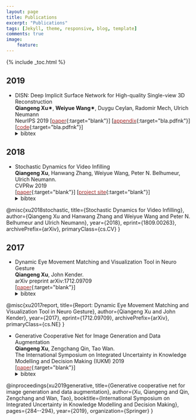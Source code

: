 ```yaml
---
layout: page
title: Publications
excerpt: "Publications"
tags: [Jekyll, theme, responsive, blog, template]
comments: true
image: 
    feature: 
---
```


{% include _toc.html %}
## 2019
* DISN: Deep Implicit Surface Network for High-quality Single-view 3D Reconstruction  
 <b>Qiangeng Xu&#10036;</b>, <b>Weiyue Wang&#10036;</b>, Duygu Ceylan, Radomir Mech, Ulrich Neumann    
 NeurIPS 2019
\[[<font color="brown">paper</font>](https://arxiv.org/abs/1905.10711){:target="blank"}\] \[[<font color="brown">appendix</font>](http://www-scf.usc.edu/~weiyuewa/papers/neurips_2019_supp.pdf){:target="bla.pdfnk"}\] \[[<font color="brown">code</font>](https://github.com/Xharlie/DISN){:target="bla.pdfnk"}\]
  <details> <summary>bibtex</summary>
    <p>
         '''
            @inProceedings{xu2019disn,
              title={DISN: Deep Implicit Surface Network for High-quality Single-view 3D Reconstruction},
              author={Xu, Qiangeng and Wang, Weiyue and Ceylan, Duygu and Mech, Radomir and Neumann, Ulrich},
              booktitle={NeurIPS},
              year={2019}
            }
         '''  
    </p>
</details>


## 2018
* Stochastic Dynamics for Video Infilling  
 <b>Qiangeng Xu</b>, Hanwang Zhang, Weiyue Wang, Peter N. Belhumeur, Ulrich Neumann.  
  CVPRw 2019  
\[[<font color="brown">paper</font>](https://arxiv.org/abs/1809.00263){:target="blank"}\] \[[<font color="brown">project site</font>](../projects/project_sites/SDVI/video_results.html){:target="blank"}\] 
  <details> <summary>bibtex</summary> @misc{xu2019disn,
@misc{xu2018stochastic,
    title={Stochastic Dynamics for Video Infilling},
    author={Qiangeng Xu and Hanwang Zhang and Weiyue Wang and Peter N. Belhumeur and Ulrich Neumann},
    year={2018},
    eprint={1809.00263},
    archivePrefix={arXiv},
    primaryClass={cs.CV}
}</details>

## 2017

* Dynamic Eye Movement Matching and Visualization Tool in Neuro Gesture  
  <b>Qiangeng Xu</b>, John Kender.   
  arXiv preprint arXiv:1712.09709  
\[[<font color="brown">paper</font>](https://arxiv.org/abs/1712.09709){:target="blank"}\] 
  <details> <summary>bibtex</summary>
@misc{xu2017report,
    title={Report: Dynamic Eye Movement Matching and Visualization Tool in Neuro Gesture},
    author={Qiangeng Xu and John Kender},
    year={2017},
    eprint={1712.09709},
    archivePrefix={arXiv},
    primaryClass={cs.NE}
}</details>

* Generative Cooperative Net for Image Generation and Data Augmentation  
  <b>Qiangeng Xu</b>, Zengchang Qin, Tao Wan.   
  The International Symposium on Integrated Uncertainty in Knowledge Modelling and Decision Making (IUKM) 2019  
\[[<font color="brown">paper</font>](https://arxiv.org/abs/1705.02887){:target="blank"}\] 
  <details> <summary>bibtex</summary>
@inproceedings{xu2019generative,
  title={Generative cooperative net for image generation and data augmentation},
  author={Xu, Qiangeng and Qin, Zengchang and Wan, Tao},
  booktitle={International Symposium on Integrated Uncertainty in Knowledge Modelling and Decision Making},
  pages={284--294},
  year={2019},
  organization={Springer}
}</details>
